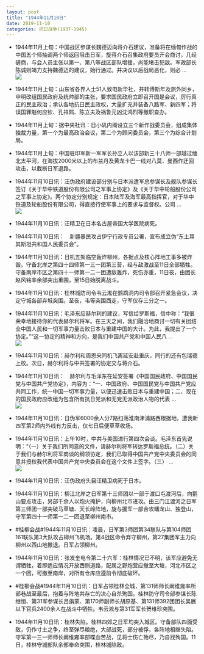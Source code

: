 ```yaml
---
layout: post
title: "1944年11月10日"
date: 2019-11-10
categories: 抗日战争(1937-1945)
---
```


<meta name="referrer" content="no-referrer" />

- 1944年11月上旬：中国战区参谋长魏德迈向蒋介石建议，准备将在缅甸作战的中国五个师抽调两个师返回阻击日军，旋蒋介石召集政府要员开会商讨，几经磋商，与会人员主张以第一、第八等战区部队增援，尚能堵击犯敌。军政部长陈诚则竭力支持魏德迈的建议，始行通过。并决议以后战局恶化，则必 ... <br/><img src="https://wx4.sinaimg.cn/large/aca367d8ly1g8tbedpguij20c8090wei.jpg" />

- 1944年11月上旬：山东省各界人士51人致电新华社，并转傅斯年及旅外同乡，申明改组国民政府及统帅部的主张，要求国民政府立即召开国是会议，厉行真正的民主政治；承认各地抗日民主政权，大量扩充并装备八路军、新四军；将误国罪魁何应钦、孔祥熙、陈立夫及祸鲁元凶沈鸿烈等撤职查办。 

- 1944年11月上旬：据中央社讯：日小矶内阁设立三个新作战委员会，组成集体独裁力量，第一个为最高政治会议，第二个为顾问委员会，第三个为综合计划局。 

- 1944年11月上旬：中国驻印军新一军军长孙立人以该部新三十八师一部越过缅北太平河，在海拔2000米以上的布兰丹及黄龙卡巴一线对八莫、曼西作迂回攻击，以截断日军退路。 

- 1944年11月10日讯：汪伪政府建设部分别与日本派遣军总参谋长及舰队参谋长签订《关于华中铁道股份有限公司之军事上协定》及《关于华中轮船股份公司之军事上协定》。两个协定分别规定：日本陆军及海军最高指挥官，对于华中铁道及轮船股份有限公司，得直接行使军事上的要求与监督权。公司 ... <br/><img src="https://wx1.sinaimg.cn/large/aca367d8ly1g8t4gp9bpkj20c8090dfv.jpg" />

- 1944年11月10日讯：汪精卫在日本名古屋帝国大学医院病死。 

- 1944年11月10日讯：　新疆暴民攻占伊宁行政专员公署，宣布成立伪“东土耳其斯坦共和国人民委员会”。 

- 1944年11月10日讯：日机五架临空轰炸柳州，各据点及核心阵地工事多被炸毁。守备北岸之第四十四师第一三一团第三营，经与敌激战至11日全部牺牲。守备南岸市区之第四十一师第一二一团遭敌轰炸，死伤亦重，11日夜，由团长赵风铭率余部突出重围，至15日始脱离战斗。 

- 1944年11月10日讯：桂林城防司令韦云淞在鹦鹉洞内司令部召开紧急会议，决定守城各部弃城突围。至夜，韦等突围西走，守军仅存三分之一。 

- 1944年11月10日讯：毛泽东应赫尔利的建议，写信给罗斯福，信中称：“我很荣幸地接待你的代表赫尔利将军。在三天之间，我们融洽地商讨一切有关团结全中国人民和一切军事力量击败日本与重建中国的大计。为此，我提出了一个协定。”“这一协定的精神和方向，是我们中国共产党和中国人民八 ... <br/><img src="https://wx1.sinaimg.cn/large/aca367d8ly1g8svrn0kt8j20c80bxmx9.jpg" />

- 1944年11月10日讯：赫尔利和周恩来同机飞离延安赴重庆，同行的还有包瑞德上校。次日，赫尔利将与中共签署的协定交与蒋介石。 

- 1944年11月10日讯：　赫尔利与毛泽东在延安签署《中国国民政府、中国国民党与中国共产党协定》，内容为：“一、中国政府、中国国民党与中国共产党应共同工作，统一中国一切军事力量，以便迅速击败日本与重建中国；二、现在的国民政府应改组为包含所有抗日党派和无党无派政治人物的代表 ... <br/><img src="https://wx4.sinaimg.cn/large/aca367d8ly1g8ssbrq48oj20c80lnwex.jpg" />

- 1944年11月10日讯：日伪军6000余人分7路扫荡淮南津浦路西根据地，遭我新四军第2师内外线有力反击，仅七日后便草草收场。 

- 1944年11月10日讯：上午10时，中共与美国进行第四次会谈。毛泽东首先说明：“（一）关于我们所同意的文件，请赫尔利将军转达罗斯福总统。（二）关于我们与赫尔利将军商谈的纲领协定，我们已取得中国共产党中央委员会的同意并授权我代表中国共产党中央委员会在这个文件上签字。（三） ... <br/><img src="https://wx1.sinaimg.cn/large/aca367d8ly1g8sqlcgjy6j20c80cwdfz.jpg" />

- 1944年11月10日讯：汪伪政府头目汪精卫病死于日本。 

- 1944年11月10日讯：柳江北岸之日军第十三师团以一部于渡口屯渡河后，向鹅山要点攻击，另部千余人以炮火掩护，向柳州北市进攻。由三门江渡河之日军第三师团一部突破马草塘、天长岭阵地，旋与援军一部合攻蟠龙山、独登山，守军第四十一师第一二一团退至柳州南市。 

- #桂柳会战#1944年11月10日讯：凌晨，日军第3师团第34联队与第104师团161联队第3大队攻占柳州飞机场。第4战区命令弃守柳州，第27集团军主力向柳州以西山地撤退。日军占领柳州。 

- 1944年11月10日讯：张发奎电令第二十六军：桂林情况已不明，该军应避免无谓牺牲，着即适应情况开放西侧道路，配属之野炮营应撤至大塘，河北市区之一个团，可撤至南岸，对所有仓库应遵前令彻底破坏。 

- #桂柳会战#1944年11月10日讯：日军占领桂林全城，第131师师长阚维雍率所部巷战至最后，抱着与阵地共存亡的决心自杀殉国。桂林防守司令部参谋长陈继恒、第31军参谋长吕旃蒙、第170师副师长胡原基、第131师392团团长吴展以下官兵2400余人在战斗中牺牲。韦云淞与第31军军长贺维珍突围。 

- 1944年11月10日讯：桂林失陷。桂林四郊之日军均突入城区。守备部队四面受敌，仍作寸土之争，终至弹尽粮绝，大部战死，部分被俘，各阵地相继失陷。守军第一三一师师长阚维雍率部喋血苦战，见将士伤亡殆尽，乃自戕殉国。11日，桂林守城部队余部奉命突围，桂林城陷敌。 

